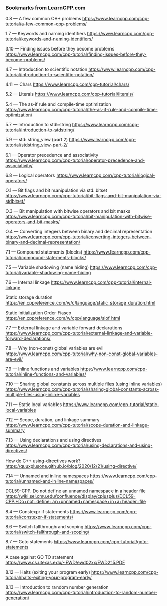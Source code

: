 ### Bookmarks from LearnCPP.com

0.8 — A few common C++ problems
https://www.learncpp.com/cpp-tutorial/a-few-common-cpp-problems/

1.7 — Keywords and naming identifiers
https://www.learncpp.com/cpp-tutorial/keywords-and-naming-identifiers/

3.10 — Finding issues before they become problems
https://www.learncpp.com/cpp-tutorial/finding-issues-before-they-become-problems/

4.7 — Introduction to scientific notation
https://www.learncpp.com/cpp-tutorial/introduction-to-scientific-notation/

4.11 — Chars
https://www.learncpp.com/cpp-tutorial/chars/

5.2 — Literals
https://www.learncpp.com/cpp-tutorial/literals/

5.4 — The as-if rule and compile-time optimization
https://www.learncpp.com/cpp-tutorial/the-as-if-rule-and-compile-time-optimization/

5.7 — Introduction to std::string
https://www.learncpp.com/cpp-tutorial/introduction-to-stdstring/

5.9 — std::string_view (part 2)
https://www.learncpp.com/cpp-tutorial/stdstring_view-part-2/

6.1 — Operator precedence and associativity
https://www.learncpp.com/cpp-tutorial/operator-precedence-and-associativity/

6.8 — Logical operators
https://www.learncpp.com/cpp-tutorial/logical-operators/

O.1 — Bit flags and bit manipulation via std::bitset
https://www.learncpp.com/cpp-tutorial/bit-flags-and-bit-manipulation-via-stdbitset/

O.3 — Bit manipulation with bitwise operators and bit masks
https://www.learncpp.com/cpp-tutorial/bit-manipulation-with-bitwise-operators-and-bit-masks/

O.4 — Converting integers between binary and decimal representation
https://www.learncpp.com/cpp-tutorial/converting-integers-between-binary-and-decimal-representation/

7.1 — Compound statements (blocks)
https://www.learncpp.com/cpp-tutorial/compound-statements-blocks/

7.5 — Variable shadowing (name hiding)
https://www.learncpp.com/cpp-tutorial/variable-shadowing-name-hiding

7.6 — Internal linkage
https://www.learncpp.com/cpp-tutorial/internal-linkage

Static storage duration
https://en.cppreference.com/w/c/language/static_storage_duration.html

Static Initialization Order Fiasco
https://en.cppreference.com/w/cpp/language/siof.html

7.7 — External linkage and variable forward declarations
https://www.learncpp.com/cpp-tutorial/external-linkage-and-variable-forward-declarations/

7.8 — Why (non-const) global variables are evil
https://www.learncpp.com/cpp-tutorial/why-non-const-global-variables-are-evil/

7.9 — Inline functions and variables
https://www.learncpp.com/cpp-tutorial/inline-functions-and-variables/

7.10 — Sharing global constants across multiple files (using inline variables)
https://www.learncpp.com/cpp-tutorial/sharing-global-constants-across-multiple-files-using-inline-variables

7.11 — Static local variables
https://www.learncpp.com/cpp-tutorial/static-local-variables

7.12 — Scope, duration, and linkage summary
https://www.learncpp.com/cpp-tutorial/scope-duration-and-linkage-summary

7.13 — Using declarations and using directives
https://www.learncpp.com/cpp-tutorial/using-declarations-and-using-directives/

How do C++ using-directives work?
https://quuxplusone.github.io/blog/2020/12/21/using-directive/

7.14 — Unnamed and inline namespaces
https://www.learncpp.com/cpp-tutorial/unnamed-and-inline-namespaces/

DCL59-CPP. Do not define an unnamed namespace in a header file
https://wiki.sei.cmu.edu/confluence/display/cplusplus/DCL59-CPP.+Do+not+define+an+unnamed+namespace+in+a+header+file

8.4 — Constexpr if statements
https://www.learncpp.com/cpp-tutorial/constexpr-if-statements/

8.6 — Switch fallthrough and scoping
https://www.learncpp.com/cpp-tutorial/switch-fallthrough-and-scoping/

8.7 — Goto statements
https://www.learncpp.com/cpp-tutorial/goto-statements

A case against GO TO statement
https://www.cs.utexas.edu/~EWD/ewd02xx/EWD215.PDF

8.12 — Halts (exiting your program early)
https://www.learncpp.com/cpp-tutorial/halts-exiting-your-program-early/

8.13 — Introduction to random number generation
https://www.learncpp.com/cpp-tutorial/introduction-to-random-number-generation/







